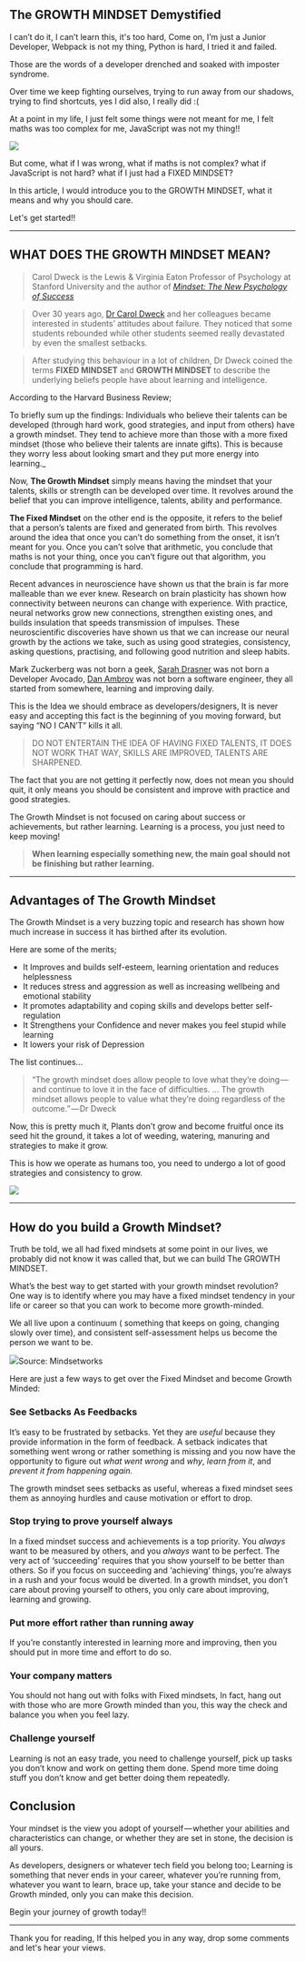 ## The GROWTH MINDSET Demystified

I can’t do it, I can’t learn this, it's too hard, Come on, I’m just a Junior Developer, Webpack is not my thing, Python is hard, I tried it and failed.

Those are the words of a developer drenched and soaked with imposter syndrome.

Over time we keep fighting ourselves, trying to run away from our shadows, trying to find shortcuts, yes I did also, I really did :(

At a point in my life, I just felt some things were not meant for me, I felt maths was too complex for me, JavaScript was not my thing!!

![](https://cdn-images-1.medium.com/max/1600/0*KoQZIx7HSdKi__9w)

But come, what if I was wrong, what if maths is not complex? what if JavaScript is not hard? what if I just had a FIXED MINDSET?

In this article, I would introduce you to the GROWTH MINDSET, what it means and why you should care.

Let's get started!!

* * *

## WHAT DOES THE GROWTH MINDSET MEAN?

> Carol Dweck is the Lewis & Virginia Eaton Professor of Psychology at Stanford University and the author of [_Mindset: The New Psychology of Success_](http://www.amazon.com/Mindset-The-New-Psychology-Success/dp/1400062756)

> Over 30 years ago, [Dr Carol Dweck](https://en.wikipedia.org/wiki/Carol_Dweck) and her colleagues became interested in students’ attitudes about failure. They noticed that some students rebounded while other students seemed really devastated by even the smallest setbacks.

> After studying this behaviour in a lot of children, Dr Dweck coined the terms **FIXED MINDSET** and **GROWTH MINDSET** to describe the underlying beliefs people have about learning and intelligence.

According to the Harvard Business Review;

To briefly sum up the findings: Individuals who believe their talents can be developed (through hard work, good strategies, and input from others) have a growth mindset. They tend to achieve more than those with a more fixed mindset (those who believe their talents are innate gifts). This is because they worry less about looking smart and they put more energy into learning._

Now, **The Growth Mindset** simply means having the mindset that your talents, skills or strength can be developed over time. It revolves around the belief that you can improve intelligence, talents, ability and performance.

**The Fixed Mindset** on the other end is the opposite, it refers to the belief that a person’s talents are fixed and generated from birth. This revolves around the idea that once you can’t do something from the onset, it isn’t meant for you. Once you can’t solve that arithmetic, you conclude that maths is not your thing, once you can’t figure out that algorithm, you conclude that programming is hard.

Recent advances in neuroscience have shown us that the brain is far more malleable than we ever knew. Research on brain plasticity has shown how connectivity between neurons can change with experience. With practice, neural networks grow new connections, strengthen existing ones, and builds insulation that speeds transmission of impulses. These neuroscientific discoveries have shown us that we can increase our neural growth by the actions we take, such as using good strategies, consistency, asking questions, practising, and following good nutrition and sleep habits.

Mark Zuckerberg was not born a geek, [Sarah Drasner](https://hashnode.com/@sarah_edo) was not born a Developer Avocado, [Dan Ambrov](https://twitter.com/dan_abramov) was not born a software engineer, they all started from somewhere, learning and improving daily.

This is the Idea we should embrace as developers/designers, It is never easy and accepting this fact is the beginning of you moving forward, but saying “NO I CAN’T” kills it all.

> DO NOT ENTERTAIN THE IDEA OF HAVING FIXED TALENTS, IT DOES NOT WORK THAT WAY, SKILLS ARE IMPROVED, TALENTS ARE SHARPENED.

The fact that you are not getting it perfectly now, does not mean you should quit, it only means you should be consistent and improve with practice and good strategies.

The Growth Mindset is not focused on caring about success or achievements, but rather learning. Learning is a process, you just need to keep moving!

> **When learning especially something new, the main goal should not be finishing but rather learning.**

* * *

## Advantages of The Growth Mindset

The Growth Mindset is a very buzzing topic and research has shown how much increase in success it has birthed after its evolution.

Here are some of the merits;

*   It Improves and builds self-esteem, learning orientation and reduces helplessness
*   It reduces stress and aggression as well as increasing wellbeing and emotional stability
*   It promotes adaptability and coping skills and develops better self-regulation
*   It Strengthens your Confidence and never makes you feel stupid while learning
*   It lowers your risk of Depression

The list continues...

> “The growth mindset does allow people to love what they’re doing — and continue to love it in the face of difficulties. … The growth mindset allows people to value what they’re doing regardless of the outcome.” — Dr Dweck

Now, this is pretty much it, Plants don’t grow and become fruitful once its seed hit the ground, it takes a lot of weeding, watering, manuring and strategies to make it grow.

This is how we operate as humans too, you need to undergo a lot of good strategies and consistency to grow.

![](https://cdn-images-1.medium.com/max/1600/0*N3dSDdWz0YVBKC4N.png)

* * *

## How do you build a Growth Mindset?

Truth be told, we all had fixed mindsets at some point in our lives, we probably did not know it was called that, but we can build The GROWTH MINDSET.

What’s the best way to get started with your growth mindset revolution? One way is to identify where you may have a fixed mindset tendency in your life or career so that you can work to become more growth-minded.

We all live upon a continuum ( something that keeps on going, changing slowly over time), and consistent self-assessment helps us become the person we want to be.

![](https://cdn-images-1.medium.com/max/1600/0*rmNOONwdcK35Y3_O.png)Source: Mindsetworks

Here are just a few ways to get over the Fixed Mindset and become Growth Minded:

### See Setbacks As Feedbacks

It’s easy to be frustrated by setbacks. Yet they are _useful_ because they provide information in the form of feedback. A setback indicates that something went wrong or rather something is missing and you now have the opportunity to figure out _what went wrong_ and _why_, _learn from it_, and _prevent it from happening again._

The growth mindset sees setbacks as useful, whereas a fixed mindset sees them as annoying hurdles and cause motivation or effort to drop.

### Stop trying to prove yourself always

In a fixed mindset success and achievements is a top priority. You _always_ want to be measured by others, and you _always_ want to be perfect. The very act of ‘succeeding’ requires that you show yourself to be better than others. So if you focus on succeeding and ‘achieving’ things, you’re always in a rush and your focus would be diverted. In a growth mindset, you don’t care about proving yourself to others, you only care about improving, learning and growing.

### Put more effort rather than running away

If you’re constantly interested in learning more and improving, then you should put in more time and effort to do so.

### Your company matters

You should not hang out with folks with Fixed mindsets, In fact, hang out with those who are more Growth minded than you, this way the check and balance you when you feel lazy.

### Challenge yourself

Learning is not an easy trade, you need to challenge yourself, pick up tasks you don’t know and work on getting them done. Spend more time doing stuff you don’t know and get better doing them repeatedly.

## Conclusion

Your mindset is the view you adopt of yourself — whether your abilities and characteristics can change, or whether they are set in stone, the decision is all yours.

As developers, designers or whatever tech field you belong too; Learning is something that never ends in your career, whatever you’re running from, whatever you want to learn, brace up, take your stance and decide to be Growth minded, only you can make this decision.

Begin your journey of growth today!!

* * *

Thank you for reading, If this helped you in any way, drop some comments and let's hear your views.

